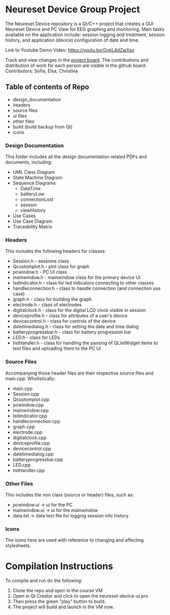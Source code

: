 # Neureset Device Group Project

The Neureset Device repository is a Qt/C++ project that creates a GUI Neureset Device
and PC View for EEG graphing and monitoring. Main tasks available on the 
application include: session logging and treatment, session history, and application
(device) configuration of date and time.

Link to Youtube Demo Video: https://youtu.be/OxkL4dZwXso

Track and view changes in the [project board](https://www.drupal.org/project/issues/admin_menu](https://github.com/users/ludigrizz/projects/1)). The contributions 
and distribution of work for each person are visible in the github board.
Contributors: Sofia, Elsa, Christina

## Table of contents of Repo

- design_documentation
- headers
- source files
- ui files
- other files
- build (build backup from Qt)
- icons

### Design Documentation
This folder includes all the design documentation related PDFs and documents, including:
- UML Class Diagram
- State Machine Diagram
- Sequence Diagrams
    - DateTime
    - batteryLow
    - connectionLost
    - session
    - viewHistory
- Use Cases
- Use Case Diagram
- Traceability Matrix

### Headers
This includes the following headers for classes:
- Session.h - sessions class
- Qcustomplot.h - plot class for graph
- pcwindow.h - PC UI class
- mainwindow.h - mainwindow class for the primary device UI
- ledindicator.h - class for led indicators connecting to other classes
- handleconnection.h - class to handle connection (and connection use case)
- graph.h - class for building the graph
- electrode.h - class of electrodes 
- digitalclock.h - class for the digital LCD clock visible in session
- deviceprofile.h - class for attributes of a user's device
- devicecontrol.h - class for controls of the device
- datetimedialog.h - class for setting the date and time dialog
- batteryprogressbar.h - class for battery progression bar
- LED.h - class for LEDs
- listHandler.h - class for handling the passing of QListWidget items to text files and uploading them to the PC UI

### Source Files
Accompanying those header files are their respective source files and main.cpp. Wholistically:
- main.cpp
- Session.cpp
- Qcustomplot.cpp
- pcwindow.cpp
- mainwindow.cpp
- ledindicator.cpp
- handleconnection.cpp
- graph.cpp
- electrode.cpp
- digitalclock.cpp
- deviceprofile.cpp
- devicecontrol.cpp
- datetimedialog.cpp
- batteryprogressbar.cpp
- LED.cpp
- listHandler.cpp

### Other Files
This includes the non class (source or header) files, such as:
- pcwindow.ui -> ui for the PC
- mainwindow.ui -> ui for the mainwindow
- data.txt -> data text file for logging session info history

### Icons
The icons here are used with reference to changing and affecting stylesheets.

# Compilation Instructions
To compile and run do the following:
1. Clone the repo and open in the course VM
2. Open in Qt Creator and click to open the neureset-device-ui.pro
3. Then press the green "play" button to build.
4. The project will build and launch in the VM now.

